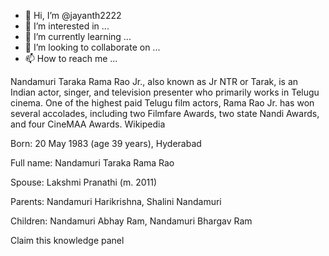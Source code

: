 - 👋 Hi, I’m @jayanth2222
- 👀 I’m interested in ...
- 🌱 I’m currently learning ...
- 💞️ I’m looking to collaborate on ...
- 📫 How to reach me ...

<!---
jayanth2222/jayanth2222 is a ✨ special ✨ repository because its `README.md` (this file) appears on your GitHub profile.
You can click the Preview link to take a look at your changes.
--->
Nandamuri Taraka Rama Rao Jr., also known as Jr NTR or Tarak, is an Indian actor, singer, and television presenter who primarily works in Telugu cinema. One of the highest paid Telugu film actors, Rama Rao Jr. has won several accolades, including two Filmfare Awards, two state Nandi Awards, and four CineMAA Awards. Wikipedia

Born: 20 May 1983 (age 39 years), Hyderabad

Full name: Nandamuri Taraka Rama Rao

Spouse: Lakshmi Pranathi (m. 2011)

Parents: Nandamuri Harikrishna, Shalini Nandamuri

Children: Nandamuri Abhay Ram, Nandamuri Bhargav Ram

Claim this knowledge panel

